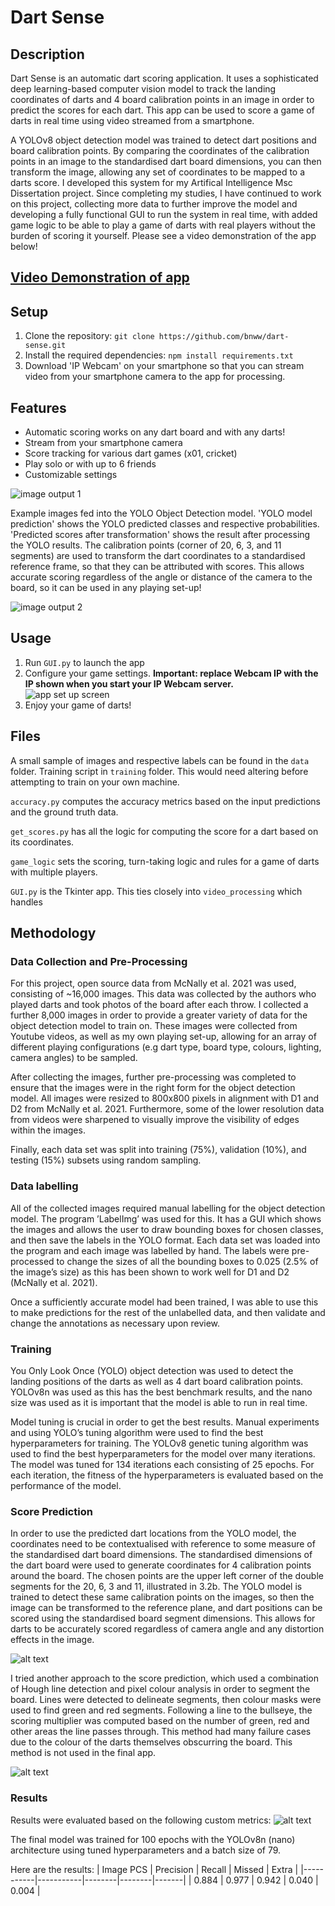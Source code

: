 # Dart Sense

## Description
Dart Sense is an automatic dart scoring application. It uses a sophisticated deep learning-based computer vision model to track the landing coordinates of darts and 4 board calibration points in an image in order to predict the scores for each dart. This app can be used to score a game of darts in real time using video streamed from a smartphone.

A YOLOv8 object detection model was trained to detect dart positions and board calibration points. By comparing the coordinates of the calibration points in an image to the standardised dart board dimensions, you can then transform the image, allowing any set of coordinates to be mapped to a darts score. I developed this system for my Artifical Intelligence Msc Dissertation project. Since completing my studies, I have continued to work on this project, collecting more data to further improve the model and developing a fully functional GUI to run the system in real time, with added game logic to be able to play a game of darts with real players without the burden of scoring it yourself. Please see a video demonstration of the app below!

## [Video Demonstration of app](https://www.youtube.com/watch?v=8a97sVmbqY0)

## Setup
1. Clone the repository: `git clone https://github.com/bnww/dart-sense.git`
2. Install the required dependencies: `npm install requirements.txt`
3. Download 'IP Webcam' on your smartphone so that you can stream video from your smartphone camera to the app for processing.

## Features
- Automatic scoring works on any dart board and with any darts!
- Stream from your smartphone camera
- Score tracking for various dart games (x01, cricket)
- Play solo or with up to 6 friends
- Customizable settings

![image output 1](images/0022_151123_2715.png)

Example images fed into the YOLO Object Detection model. 'YOLO model prediction' shows the YOLO predicted classes and respective probabilities. 'Predicted scores after transformation' shows the result after processing the YOLO results. The calibration points (corner of 20, 6, 3, and 11 segments) are used to transform the dart coordinates to a standardised reference frame, so that they can be attributed with scores. This allows accurate scoring regardless of the angle or distance of the camera to the board, so it can be used in any playing set-up!

![image output 2](images/d2_02_03_2021_2_DSC_0059.JPG)


## Usage
1. Run `GUI.py` to launch the app
2. Configure your game settings. **Important: replace Webcam IP with the IP shown when you start your IP Webcam server.**<br />
![app set up screen](images/set_up_screen.png)
3. Enjoy your game of darts!

## Files
A small sample of images and respective labels can be found in the `data` folder.
Training script in `training` folder. This would need altering before attempting to train on your own machine.

`accuracy.py` computes the accuracy metrics based on the input predictions and the ground truth data.

`get_scores.py` has all the logic for computing the score for a dart based on its coordinates.

`game_logic` sets the scoring, turn-taking logic and rules for a game of darts with multiple players.

`GUI.py` is the Tkinter app. This ties closely into `video_processing` which handles 

## Methodology
### Data Collection and Pre-Processing
For this project, open source data from McNally et al. 2021 was used, consisting of ~16,000 images. This data was collected by the authors who played darts and took photos of the board after each throw. I collected a further 8,000 images in order to provide a greater variety of data for the object detection model to train on. These images were collected from Youtube videos, as well as my own playing set-up, allowing for an array of different playing configurations (e.g dart type, board type, colours, lighting, camera angles) to be sampled.

After collecting the images, further pre-processing was completed to ensure that the images were in the right form for the object detection model. All images were resized to 800x800 pixels in alignment with D1 and D2 from McNally et al. 2021. Furthermore, some of the lower resolution data from videos were sharpened to visually improve the visibility of edges within the images.

Finally, each data set was split into training (75%), validation (10%), and testing (15%) subsets using random sampling.

### Data labelling
All of the collected images required manual labelling for the object detection model. The program ’LabelImg’ was used for this. It has a GUI which shows the images and allows the user to draw bounding boxes for chosen classes, and then save the labels in the YOLO format. Each data set was loaded into the program and each image was labelled by hand. The labels were pre-processed to change the sizes of all the bounding boxes to 0.025 (2.5% of the image’s size) as this has been shown to work well for D1 and D2 (McNally et al. 2021).

Once a sufficiently accurate model had been trained, I was able to use this to make predictions for the rest of the unlabelled data, and then validate and change the annotations as necessary upon review.

### Training
You Only Look Once (YOLO) object detection was used to detect the landing positions of the
darts as well as 4 dart board calibration points. YOLOv8n was
used as this has the best benchmark results, and the nano size was used as it is important that the model is able to run in real time.

Model tuning is crucial in order to get the best results. Manual experiments and using YOLO’s
tuning algorithm were used to find the best hyperparameters for training. The YOLOv8 genetic tuning algorithm was used to find the best hyperparameters for the model over many iterations. The model was tuned for 134 iterations each consisting of 25 epochs. For each iteration, the fitness of the hyperparameters is evaluated based on the performance of the model.

### Score Prediction
In order to use the predicted dart locations from the YOLO model, the coordinates need to be contextualised with reference to some measure of the standardised dart board dimensions. The standardised dimensions of the dart board were used to generate coordinates for 4 calibration points around the board. The chosen points are the upper left corner of the double segments for the 20, 6, 3 and 11, illustrated in 3.2b. The YOLO model is trained to
detect these same calibration points on the images, so then the image can be transformed to the reference plane, and dart positions can be scored using the standardised board segment dimensions. This allows for darts to be accurately scored regardless of camera angle and any distortion effects in the image.

![alt text](images/transformation.png)

I tried another approach to the score prediction, which used a combination of Hough line detection and pixel colour analysis in order to segment the board. Lines were detected to delineate segments, then colour masks were used to find green and red segments. Following a line to the bullseye, the scoring multiplier was computed based on the number of green, red and other areas the line passes through. This method had many failure cases due to the colour of the darts themselves obscurring the board. This method is not used in the final app.

![alt text](images/1054_171023_48.png)

### Results
Results were evaluated based on the following custom metrics:
![alt text](images/accuracy_metrics.png)

The final model was trained for 100 epochs with the YOLOv8n (nano) architecture using
tuned hyperparameters and a batch size of 79.

Here are the results:
| Image PCS | Precision | Recall | Missed | Extra |
|-----------|-----------|--------|--------|-------|
| 0.884     | 0.977     | 0.942  | 0.040  | 0.004 |
